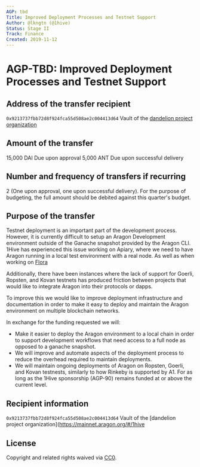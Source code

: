 ```yaml
---
AGP: tbd
Title: Improved Deployment Processes and Testnet Support
Author: @lkngtn (@1hive)
Status: Stage II
Track: Finance
Created: 2019-11-12
---
```


# **AGP-TBD: Improved Deployment Processes and Testnet Support**

## **Address of the transfer recipient**

 `0x9213737fbb72d8f924fca55d508ae2c004413d64` Vault of the [dandelion project organization](https://mainnet.aragon.org/#/1hive)

## **Amount of the transfer**

15,000 DAI Due upon approval
5,000 ANT Due upon successful delivery

## **Number and frequency of transfers if recurring**

2 (One upon approval, one upon successful delivery).
For the purpose of budgeting, the full amount should be debited against this quarter's budget.

## **Purpose of the transfer**

Testnet deployment is an important part of the development process. However, it is currently difficult to setup an Aragon Development environment outside of the Ganache snapshot provided by the Aragon CLI. 1Hive has experienced this issue working on Apiary, where we need to have Aragon running in a local test environment with a real node. As well as when working on [Flora](https://devpost.com/software/flora-sidechain-discount-transactions-q8usv3)

Additionally, there have been instances where the lack of support for Goerli, Ropsten, and Kovan testnets has produced friction between projects that would like to integrate Aragon into their protocols or dapps.

To improve this we would like to improve deployment infrastructure and documentation in order to make it easy to deploy and maintain the Aragon environment on multiple blockchain networks.

In exchange for the funding requested we will:
* Make it easier to deploy the Aragon environment to a local chain in order to support development workflows that need access to a full node as opposed to a ganache snapshot.
* We will improve and automate aspects of the deployment process to reduce the overhead required to maintain deployments.
* We will maintain ongoing deployments of Aragon on Ropsten, Goerli, and Kovan testnests, similarly to how Rinkeby is supported by A1. For as long as the 1Hive sponsorship (AGP-90) remains funded at or above the current level.


## **Recipient information**

 `0x9213737fbb72d8f924fca55d508ae2c004413d64` Vault of the [dandelion project organization](https://mainnet.aragon.org/#/1hive

## **License**

Copyright and related rights waived via [CC0](https://creativecommons.org/publicdomain/zero/1.0/).
